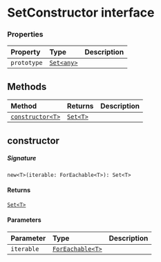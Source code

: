 # SetConstructor interface










### Properties

| Property	   | Type	| Description|
|:-------------|:-------|:-----------|
|`prototype`      | [`Set<any>`](Set.md) |  |




## Methods

| Method	   |  Returns	| Description|
|:-------------|:-------|:-----------|
|[`constructor<T>`](#constructor<t>)      | [`Set<T>`](Set.md) |  |



## constructor<T>



##### Signature
`new<T>(iterable: ForEachable<T>): Set<T>`

#### Returns
[`Set<T>`](Set.md)

#### Parameters


| Parameter	   | Type    | Description |
|:-------------|:---------------|:------------|
| `iterable`    | [`ForEachable<T>`](ForEachable.md) |  |

